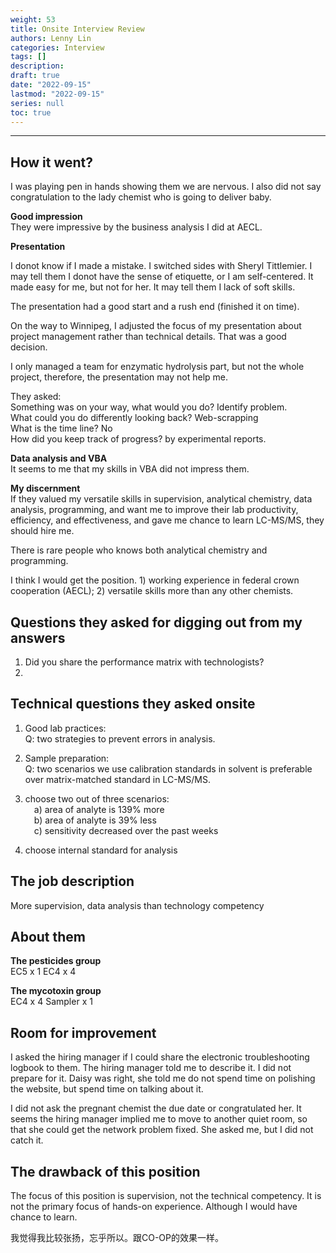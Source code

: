 ```yaml
---
weight: 53
title: Onsite Interview Review
authors: Lenny Lin
categories: Interview 
tags: []
description: 
draft: true
date: "2022-09-15"
lastmod: "2022-09-15"
series: null
toc: true
---
```




<!--more-->

---

## How it went?

I was playing pen in hands showing them we are nervous. I also did not say congratulation to the lady chemist who is going to deliver baby.  

**Good impression**  
They were impressive by the business analysis I did at AECL.  


**Presentation**  

I donot know if I made a mistake.  I switched sides with Sheryl Tittlemier. I may tell them I donot have the sense of etiquette, or I am self-centered.  It made easy for me, but not for her.  It may tell them I lack of soft skills.  

The presentation had a good start and a rush end (finished it on time). 

On the way to Winnipeg, I adjusted the focus of my presentation about project management rather than technical details.  That was a good decision.  

I only managed a team for enzymatic hydrolysis part, but not the whole project, therefore, the presentation may not help me.  

They asked:  
Something was on your way, what would you do?  Identify problem.  
What could you do differently looking back?  Web-scrapping  
What is the time line?  No  
How did you keep track of progress?  by experimental reports.  


**Data analysis and VBA**  
It seems to me that my skills in VBA did not impress them.  


**My discernment**  
If they valued my versatile skills in supervision, analytical chemistry, data analysis, programming, and want me to improve their lab productivity, efficiency, and effectiveness, and gave me chance to learn LC-MS/MS, they should hire me.  

There is rare people who knows both analytical chemistry and programming.

I think I would get the position. 1) working experience in federal crown cooperation (AECL); 2) versatile skills more than any other chemists.  


## Questions they asked for digging out from my answers
1) Did you share the performance matrix with technologists?  
2) 


## Technical questions they asked onsite

1) Good lab practices:  
Q: two strategies to prevent errors in analysis.  

2) Sample preparation:  
Q: two scenarios we use calibration standards in solvent is preferable over matrix-matched standard in LC-MS/MS.  

3) choose two out of three scenarios:  
&emsp;a) area of analyte is 139% more  
&emsp;b) area of analyte is 39% less  
&emsp;c) sensitivity decreased over the past weeks

4) choose internal standard for analysis


## The job description
More supervision, data analysis than technology competency


## About them

**The pesticides group**  
EC5 x 1
EC4 x 4

**The mycotoxin group**  
EC4 x 4
Sampler x 1


## Room for improvement
I asked the hiring manager if I could share the electronic troubleshooting logbook to them.  The hiring manager told me to describe it.  I did not prepare for it.  Daisy was right, she told me do not spend time on polishing the website, but spend time on talking about it.  

I did not ask the pregnant chemist the due date or congratulated her.  It seems the hiring manager implied me to move to another quiet room, so that she could get the network problem fixed.  She asked me, but I did not catch it.  

## The drawback of this position
The focus of this position is supervision, not the technical competency.  It is not the primary focus of hands-on experience.  Although I would have chance to learn.    

我觉得我比较张扬，忘乎所以。跟CO-OP的效果一样。